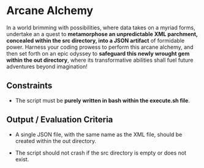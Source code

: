 # Arcane Alchemy

In a world brimming with possibilities, where data takes on a myriad forms, undertake an a quest to **metamorphose an unpredictable XML parchment, concealed within the src directory, into a JSON artifact** of formidable power. Harness your coding prowess to perform this arcane alchemy, and then set forth on an epic odyssey to **safeguard this newly wrought gem within the out directory**, where its transformative abilities shall fuel future adventures beyond imagination!

## Constraints

- The script must be **purely written in bash within the execute.sh file**.

## Output / Evaluation Criteria

- A single JSON file, with the same name as the XML file, should be created within the out directory.

- The script should not crash if the src directory is empty or does not exist.
